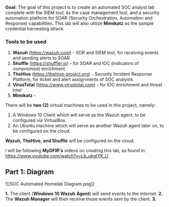 **Goal:** The goal of this project is to create an automated SOC analyst lab complete with the SIEM tool, as the case management tool, and a security automation platform for SOAR (Security Orchestration, Automation and Response) capabilities. This lab will also utilize **Mimikatz** as the sample credential harvesting attack.

### Tools to be used
1. **Wazuh** (https://wazuh.com) - XDR and SIEM tool, for receiving events and sending alerts to SOAR
2. **Shuffle** (https://shuffler.io) - for SOAR and IOC (indicators of compromise) enrichment
3. **TheHive** (https://thehive-project.org) - Security Incident Response Platform, for ticket and alert assignments of SOC analysts
4. **VirusTotal** (https://www.virustotal.com) - for IOC enrichment and threat intel
5. **Mimikatz** - 


There will be **two (2)** virtual machines to be used in this project, namely:
1. A Windows 10 Client which will serve as the Wazuh agent, to be configured via VirtualBox.
2. An Ubuntu machine which will serve as another Wazuh agent later on, to be configured on the cloud.

**Wazuh, TheHive, and Shuffle** will be configured on the cloud.

I will be following **MyDFIR's** videos on creating this lab, as found in: https://www.youtube.com/watch?v=Lb_ukgtYK_U

## Part 1: Diagram

![[SOC Automated Homelab Diagram.png]]

**1.** The client (**Windows 10 Wazuh Agent**) will send events to the internet.
**2.** The **Wazuh Manager** will then receive those events sent by the client.
**3.** 